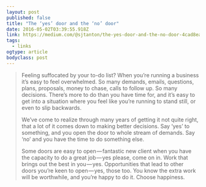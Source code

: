 ```yaml
---
layout: post 
published: false 
title: "The ‘yes’ door and the ‘no’ door" 
date: 2016-05-02T03:39:55.918Z 
link: https://medium.com/@sjtanton/the-yes-door-and-the-no-door-4cad8eac5494#.80n2fqf4i 
tags:
  - links
ogtype: article 
bodyclass: post 
---
```


> Feeling suffocated by your to-do list? When you’re running a business it’s easy to feel overwhelmed. So many demands, emails, questions, plans, proposals, money to chase, calls to follow up. So many decisions. There’s more to do than you have time for, and it’s easy to get into a situation where you feel like you’re running to stand still, or even to slip backwards.
> 
> We’ve come to realize through many years of getting it not quite right, that a lot of it comes down to making better decisions. Say ‘yes’ to something, and you open the door to whole stream of demands. Say ‘no’ and you have the time to do something else.
> 
> Some doors are easy to open — fantastic new client when you have the capacity to do a great job — yes please, come on in. Work that brings out the best in you — yes. Opportunities that lead to other doors you’re keen to open — yes, those too. You know the extra work will be worthwhile, and you’re happy to do it. Choose happiness.